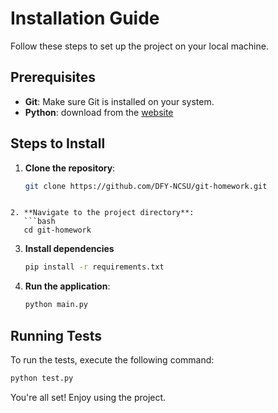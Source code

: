 # Installation Guide

Follow these steps to set up the project on your local machine.

## Prerequisites

- **Git**: Make sure Git is installed on your system.
- **Python**: download from the [website](https://www.python.org/downloads/)

## Steps to Install

1. **Clone the repository**:
   ```bash
   git clone https://github.com/DFY-NCSU/git-homework.git
```

2. **Navigate to the project directory**:
   ```bash
   cd git-homework
   ```

3. **Install dependencies**
   ```bash
   pip install -r requirements.txt
   ```

4. **Run the application**:
   ```bash
   python main.py
   ```

## Running Tests

To run the tests, execute the following command:
```bash
python test.py
```

You're all set! Enjoy using the project.
